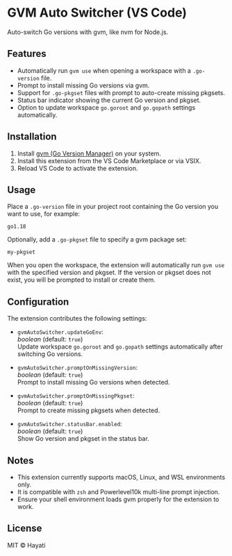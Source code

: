 # GVM Auto Switcher (VS Code)

Auto-switch Go versions with gvm, like nvm for Node.js.

## Features

- Automatically run `gvm use` when opening a workspace with a `.go-version` file.
- Prompt to install missing Go versions via gvm.
- Support for `.go-pkgset` files with prompt to auto-create missing pkgsets.
- Status bar indicator showing the current Go version and pkgset.
- Option to update workspace `go.goroot` and `go.gopath` settings automatically.

## Installation

1. Install [gvm (Go Version Manager)](https://github.com/moovweb/gvm) on your system.
2. Install this extension from the VS Code Marketplace or via VSIX.
3. Reload VS Code to activate the extension.

## Usage

Place a `.go-version` file in your project root containing the Go version you want to use, for example:

```
go1.18
```

Optionally, add a `.go-pkgset` file to specify a gvm package set:

```
my-pkgset
```

When you open the workspace, the extension will automatically run `gvm use` with the specified version and pkgset. If the version or pkgset does not exist, you will be prompted to install or create them.

## Configuration

The extension contributes the following settings:

- `gvmAutoSwitcher.updateGoEnv`:  
  *boolean* (default: `true`)  
  Update workspace `go.goroot` and `go.gopath` settings automatically after switching Go versions.

- `gvmAutoSwitcher.promptOnMissingVersion`:  
  *boolean* (default: `true`)  
  Prompt to install missing Go versions when detected.

- `gvmAutoSwitcher.promptOnMissingPkgset`:  
  *boolean* (default: `true`)  
  Prompt to create missing pkgsets when detected.

- `gvmAutoSwitcher.statusBar.enabled`:  
  *boolean* (default: `true`)  
  Show Go version and pkgset in the status bar.

## Notes

- This extension currently supports macOS, Linux, and WSL environments only.
- It is compatible with `zsh` and Powerlevel10k multi-line prompt injection.
- Ensure your shell environment loads gvm properly for the extension to work.

## License

MIT © Hayati
